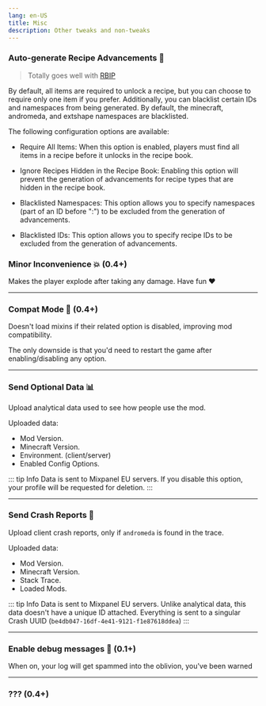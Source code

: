 ```yaml
---
lang: en-US
title: Misc
description: Other tweaks and non-tweaks
---
```


### Auto-generate Recipe Advancements 📗

> Totally goes well with [RBIP](https://modrinth.com/mod/rbip)

By default, all items are required to unlock a recipe, but you can choose to require only one item if you prefer. Additionally, you can blacklist certain IDs and namespaces from being generated. By default, the minecraft, andromeda, and extshape namespaces are blacklisted.

The following configuration options are available:

* Require All Items: When this option is enabled, players must find all items in a recipe before it unlocks in the recipe book.

* Ignore Recipes Hidden in the Recipe Book: Enabling this option will prevent the generation of advancements for recipe types that are hidden in the recipe book.

* Blacklisted Namespaces: This option allows you to specify namespaces (part of an ID before ":") to be excluded from the generation of advancements.

* Blacklisted IDs: This option allows you to specify recipe IDs to be excluded from the generation of advancements.

### Minor Inconvenience 💥 (0.4+)

Makes the player explode after taking any damage. Have fun ❤️

***
### Compat Mode 🧩 (0.4+)

Doesn't load mixins if their related option is disabled, improving mod compatibility.

The only downside is that you'd need to restart the game after enabling/disabling any option.

***
### Send Optional Data 📊

Upload analytical data used to see how people use the mod.

Uploaded data:
* Mod Version.
* Minecraft Version.
* Environment. (client/server)
* Enabled Config Options.

::: tip Info
Data is sent to Mixpanel EU servers. If you disable this option, your profile will be requested for deletion.
:::

***
### Send Crash Reports 📑

Upload client crash reports, only if `andromeda` is found in the trace.

Uploaded data:
* Mod Version.
* Minecraft Version.
* Stack Trace.
* Loaded Mods.

::: tip Info
Data is sent to Mixpanel EU servers. Unlike analytical data, this data doesn't have a unique ID attached. Everything is sent to a singular Crash UUID (`be4db047-16df-4e41-9121-f1e87618ddea`)
:::

***
### Enable debug messages 📃 (0.1+)

When on, your log will get spammed into the oblivion, you've been warned

***
### ??? (0.4+)
